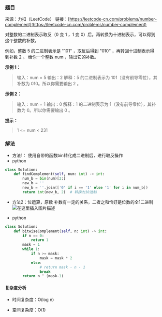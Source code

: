 ### 题目

来源：力扣（LeetCode）
链接：[https://leetcode-cn.com/problems/number-complement](https://leetcode-cn.com/problems/number-complement)


对整数的二进制表示取反（0 变 1 ，1 变 0）后，再转换为十进制表示，可以得到这个整数的补数。

例如，整数 5 的二进制表示是 "101" ，取反后得到 "010" ，再转回十进制表示得到补数 2 。
给你一个整数 num ，输出它的补数。

 

**示例 1：**
> 输入：num = 5
> 输出：2
> 解释：5 的二进制表示为 101（没有前导零位），其补数为 010。所以你需要输出 2 。

**示例 2：**
> 输入：num = 1
> 输出：0
> 解释：1 的二进制表示为 1（没有前导零位），其补数为 0。所以你需要输出 0 。


**提示：**
> 1 <= num < 231


### 解法
* 方法1： 使用自带的函数bin转化成二进制后，进行取反操作
* python
```python
class Solution:
    def findComplement(self, num: int) -> int:
        num_b = bin(num)[2:]
        new_b = ''
        new_b = ''.join(['0' if i == '1' else '1' for i in num_b])
        return int(new_b, 2)  # 转换为10进制
```

* 方法2：位运算，原数 补数有一定的关系，二者之和恰好是位数的全1二进制
![在这里插入图片描述](https://img-blog.csdnimg.cn/c494bd803d32416389db72a97b91ccca.png?x-oss-process=image/watermark,type_ZHJvaWRzYW5zZmFsbGJhY2s,shadow_50,text_Q1NETiBAdW5jbGVfbGw=,size_20,color_FFFFFF,t_70,g_se,x_16)


* python
```python
class Solution:
    def bitwiseComplement(self, n: int) -> int:
        if n == 0:
            return 1
        mask = 1
        while 1:
            if n >= mask:
                mask = mask * 2
            else:
            	# return mask - n - 1
                break
        return n ^ (mask-1)
```

#### 复杂度分析

* 时间复杂度：O(log n)

* 空间复杂度：O(1)